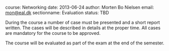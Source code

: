 course: Networking
date: 2013-06-24
author: Morten Bo Nielsen
email: mon@eal.dk
sectionname: Evaluation
status: TBD

During the course a number of case must be presented and a short report written. The cases will be described in details at the proper time. All cases are mandatory for the course to be approved.

The course will be evaluated as part of the exam at the end of the semester.
